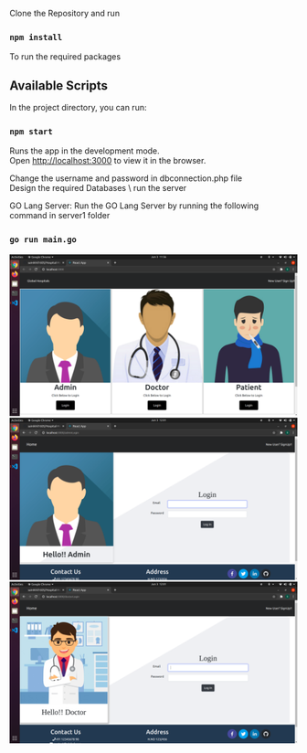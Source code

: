 Clone the Repository and run
### `npm install` 
To run the required packages
## Available Scripts

In the project directory, you can run:

### `npm start`

Runs the app in the development mode.\
Open [http://localhost:3000](http://localhost:3000) to view it in the browser.

Change the username and password in dbconnection.php file \
Design the required Databases \ run the server


GO Lang Server:
Run the GO Lang Server by running the following command in server1 folder

### `go run main.go`

<img src="./welcome.png" alt="Welcome Page" />
<img src="./adminLogin.png" alt="Admin Login"/>
<img src="./doctorLogin.png" alt="Doctor Login" />
